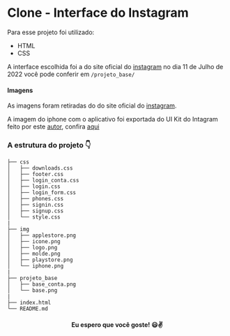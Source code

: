 # Clone - Interface do Instagram

Para esse projeto foi utilizado:
- HTML
- CSS

A interface escolhida foi a do site oficial do [instagram](https://www.instagram.com/) no dia 11 de Julho de 2022
você pode conferir em `/projeto_base/`

#### Imagens

As imagens foram retiradas do do site oficial do [instagram](https://www.instagram.com/).

A imagem do iphone com o aplicativo foi exportada do UI Kit do Intagram feito por este [autor](https://www.figma.com/@ashleykseo), confira [aqui](https://www.figma.com/community/file/878318142103232907)

### A estrutura do projeto 👇
```
├── css
│   ├── downloads.css
│   ├── footer.css
│   ├── login_conta.css
│   ├── login.css
│   ├── login_form.css
│   ├── phones.css
│   ├── signin.css
│   ├── signup.css
│   └── style.css
|
├── img
│   ├── applestore.png
│   ├── icone.png
│   ├── logo.png
│   ├── molde.png
│   ├── playstore.png
│   └── iphone.png
|
├── projeto_base
│   ├── base_conta.png
│   └── base.png
|
├── index.html
└── README.md
```
<h4 align="center"> Eu espero que você goste! 😃✌️</h4>